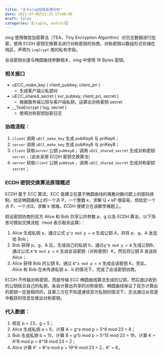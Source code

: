 ```yaml
---
title: "关于xlog加密处理分析"
date: 2021-07-06T22:25:57+08:00
draft: false
categories: [crypto, android]
---
```


xlog 使用微型加密算法（TEA，Tiny Encryption Algorithm）对日志数据进行加密，使用 ECDH 密钥交换算法进行对称密钥的协商，对称密钥以数组形式存储在栈区，声明为 `LogCrypt` 类的私有字段。

会话密钥长度与椭圆曲线参数相关，xlog 中使用 16 Bytes 密钥。

### 相关接口

- uECC_make_key ( client_pubkey, client_pri )
  - 生成客户端公私钥对
- uECC_shared_secret ( svr_pubkey, client_pri, secret )
  - 根据服务端公钥与客户端私钥，运算出对称密钥 secret
- __TeaEncrypt ( log, secret )
  - 使用对称密钥加密日志

### 协商流程：

1. `client` 调用 `uECC_make_key` 生成 pubKeyA 与 priKeyA；
2. `server` 调用 `uECC_make_key` 生成 pubKeyB 与 priKeyB；
3. `client` 获取`server` 公钥 `pubKeyB` ，调用 `uECC_shared_secret` 生成对称密钥 `secret`；（此处采用 ECDH 密钥交换算法）
4. `server` 获取`client` 公钥 `pubKeyA` ，调用 `uECC_shared_secret` 生成对称密钥 `secret`；

### ECDH 密钥交换算法原理概述

ECDH 基于 ECC 算法，ECC 是建立在基于椭圆曲线的离散对数问题上的密码体制，给定椭圆曲线上的一个点 P，一个整数 k，求解 Q = kP 很容易，但给定一个点 P、一个点Q，求解 k 很难。ECDH 便建立在该数学难题上。

假设密钥协商的双方 Alice 和 Bob 共享公共参数 p、g 以及 ECDH 算法，以下场景可模拟交换流程（mod 表示取余运算）：

1. Alice 生成私钥 a，通过公式 `g^a mod p = A` 生成公钥 A，并将 p、g、A 发送给 Bob；
2. Bob 获得 p、g、A 后，生成自己的私钥 b，通过`g^b mod p = B` 生成公钥B，通过公式 `A^B mod p = K` 生成会话密钥（对称密钥）K，然后将公钥 B 发送给 Alice；
3. Alice 获得 Bob 的公钥 B，通过 `B^a mod p = K` 生成会话密钥 K，至此，Alice 和 Bob 在未传递私钥 a、b 的情况下，完成了会话密钥协商。

ECDH 不传输对称密钥，而是传输 ECC 椭圆曲线算法生成的公钥，然后通过收到的公钥结合自己的私钥，各自计算出共享的对称密钥，椭圆曲线保证了双方计算出的密钥一定是相同的，且第三方在不知道通信双方私钥的情况下，无法通过从信道中截获的信息反推出对称密钥。

### 代入数据：

1. 假定 p = 23，g = 5；
2. Alice 生成私钥 a = 6，计算 A = g^a mod p = 5^6 mod 23 = 8；
3. Bob 生成私钥 b = 15，计算 B = g^b mod p = 5^15 mod 23 = 19，计算 K = A^B mod p = 8^18 mod 23 = 2；
4. Alice 计算 K' = B^a mod p = 19^6 mod 23 = 2，K' = K。

